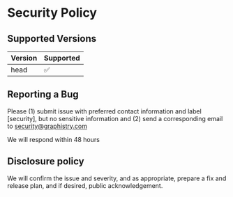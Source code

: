 # Security Policy

## Supported Versions


| Version | Supported          |
| ------- | ------------------ |
| head    | :white_check_mark: |

## Reporting a Bug

Please (1) submit issue with preferred contact information and label [security], but no sensitive information and (2) send a corresponding email to security@graphistry.com 

We will respond within 48 hours

## Disclosure policy

We will confirm the issue and severity, and as appropriate, prepare a fix and release plan, and if desired, public acknowledgement.
